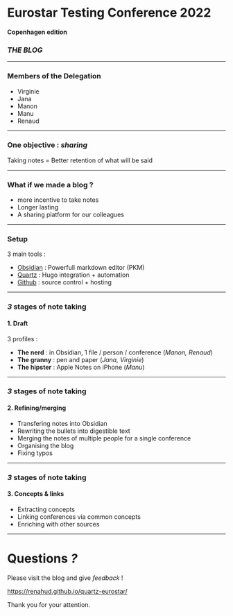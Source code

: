 # Eurostar Testing Conference 2022
**Copenhagen edition**
### _THE BLOG_

---

### Members of the Delegation
- Virginie
- Jana
- Manon
- Manu
- Renaud
---
### One objective : _sharing_

 Taking notes = Better retention of what will be said

---
### What if we made a blog ?

- more incentive to take notes
- Longer lasting
- A sharing platform for our colleagues

---
### Setup
 3 main tools :
- [Obsidian](https://obsidian.md/) : Powerfull markdown editor (PKM)
 - [Quartz](https://quartz.jzhao.xyz/) : Hugo integration + automation
 - [Github](https://github.com/) : source control + hosting 

---
### _3_ stages of note taking

#### 1. Draft
3 profiles :
- **The nerd** : in Obsidian, 1 file / person / conference (_Manon, Renaud_)
- **The granny** : pen and paper (_Jana, Virginie_)
- **The hipster** : Apple Notes on iPhone (_Manu_)

---
### _3_ stages of note taking

#### 2. Refining/merging

- Transfering notes into Obsidian
- Rewriting the bullets into digestible text
- Merging the notes of multiple people for a single conference
- Organising the blog
- Fixing typos

---
### _3_ stages of note taking

#### 3. Concepts & links

- Extracting concepts
- Linking conferences via common concepts
- Enriching with other sources

---
# **Questions _?_**

Please visit the blog and give _feedback_ !

https://renahud.github.io/quartz-eurostar/

Thank you for your attention.